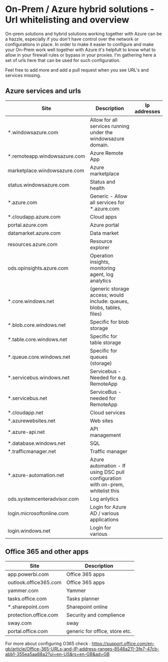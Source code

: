 # On-Prem / Azure hybrid solutions - Url whitelisting and overview

On-prem solutions and hybrid solutions working together with Azure can be a hazzle, especially if you don't have control over the network or configurations in place. 
In order to make it easier to configure and make your On-Prem work well together with Azure it's helpfult to know what to allow in your firewall rules or bypass in your proxies. I'm gathering here a set of urls here that can be used for such configuration. 

Feel free to add more and add a pull request when you see URL's and services missing.

## Azure services and urls

Site    | Description | Ip addresses
--------|-------------|------------------
*.windowsazure.com  |   Allow for all services running under the windowsazure domain. |
*.remoteapp.windowsazure.com | Azure Remote App |
marketplace.windowsazure.com | Azure marketplace |
status.windowsazure.com | Status and health  |
*.azure.com | Generic - Allow all services for *.azure.com |
*.cloudapp.azure.com    | Cloud apps |
portal.azure.com  | Azure portal |
datamarket.azure.com | Data market |
resources.azure.com | Resource explorer |
ods.opinsights.azure.com | Operation insights, monitoring agent, log analytics |
*.core.windows.net | (generic storage access; would include: queues, blobs, tables, files) |
*.blob.core.windows.net | Specific for blob storage |
*.table.core.windows.net    | Specific for table storage |
*.queue.core.windows.net    | Specific for queues (storage) |
*.servicebus.windows.net    | Servicebus - Needed for e.g. RemoteApp |
*.servicebus.net    | ServiceBus - needed for RemoteApp |
*.cloudapp.net  | Cloud services |
*.azurewebsites.net | Web sites |
*.azure-api.net    | API management |
*.database.windows.net  | SQL  |
*.trafficmanager.net    | Traffic manager |
*.azure-automation.net  | Azure automation - If using DSC pull configuration with on-prem, whitelist this |
ods.systemcenteradvisor.com | Log anlytics | 
login.microsoftonline.com   | Login for Azure AD / various applications |
login.windows.net   | Login for various |


## Office 365 and other apps

Site    | Description
--------|------------
app.powerbi.com | Office 365 apps
outlook.office365.com | Office 365 apps
yammer.com  | Yammer
tasks.office.com    | Tasks planner
*.sharepoint.com    | Sharepoint online
protection.office.com   | Security and complience
sway.com    | sway
portal.office.com   | generic for office, store etc.


For more about configuring O365 check : https://support.office.com/en-gb/article/Office-365-URLs-and-IP-address-ranges-8548a211-3fe7-47cb-abb1-355ea5aa88a2?ui=en-US&rs=en-GB&ad=GB 